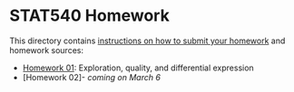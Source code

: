 STAT540 Homework
=====================

This directory contains [instructions on how to submit your homework](https://github.com/STAT540-UBC/STAT540-UBC.github.io/blob/master/homework/hw_submission-instructions.html) and homework sources:

* [Homework 01](http://htmlpreview.github.io/?https://raw.github.com/STAT540-UBC/STAT540-UBC.github.io/blob/master/homework/hw01): Exploration, quality, and differential expression
* [Homework 02]- *coming on March 6*